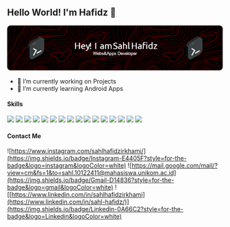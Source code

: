 ## Hello World! I'm Hafidz 👋

![hafidz](/github-header-image.png)

<!--
**sahlhafidzirkhami/sahlhafidzirkhami** is a ✨ _special_ ✨ repository because its `README.md` (this file) appears on your GitHub profile.

Here are some ideas to get you started:

- 🔭 I’m currently working on ...
- 🌱 I’m currently learning ...
- 👯 I’m looking to collaborate on ...
- 🤔 I’m looking for help with ...
- 💬 Ask me about ...
- 📫 How to reach me: ...
- 😄 Pronouns: ...
- ⚡ Fun fact: ...
-->

- 🔭 I’m currently working on Projects
- 🌱 I’m currently learning Android Apps

#### Skills

<img src = "https://img.shields.io/badge/HTML5-E34F26?style=for-the-badge&logo=html5&logoColor=white" /> <img src = "https://img.shields.io/badge/CSS3-1572B6?style=for-the-badge&logo=css3&logoColor=white" /> <img src = "https://img.shields.io/badge/JavaScript-F7DF1E?style=for-the-badge&logo=javascript&logoColor=black" /> <img src = "https://img.shields.io/badge/MySQL-005C84?style=for-the-badge&logo=mysql&logoColor=white" /> <img src = "https://img.shields.io/badge/React-20232A?style=for-the-badge&logo=react&logoColor=61DAFB"/> <img src = "https://img.shields.io/badge/Express%20js-000000?style=for-the-badge&logo=express&logoColor=white" /> <img src = "https://img.shields.io/badge/JWT-000000?style=for-the-badge&logo=JSON%20web%20tokens&logoColor=white"/> <img src = "https://img.shields.io/badge/next%20js-000000?style=for-the-badge&logo=nextdotjs&logoColor=white"/> <img src = "https://img.shields.io/badge/Node%20js-339933?style=for-the-badge&logo=nodedotjs&logoColor=white"/> <img src = "https://img.shields.io/badge/Postman-FF6C37?style=for-the-badge&logo=Postman&logoColor=white"/> <img src = "https://img.shields.io/badge/Tailwind_CSS-38B2AC?style=for-the-badge&logo=tailwind-css&logoColor=white"/> <img src = "https://img.shields.io/badge/Ant%20Design-1890FF?style=for-the-badge&logo=antdesign&logoColor=white"/> <img src = "https://img.shields.io/badge/Bootstrap-563D7C?style=for-the-badge&logo=bootstrap&logoColor=white"/> <img src = "https://img.shields.io/badge/Kotlin-B125EA?style=for-the-badge&logo=kotlin&logoColor=white"/> <img src = "https://img.shields.io/badge/VSCode-0078D4?style=for-the-badge&logo=visual%20studio%20code&logoColor=white"> <img src  = "https://img.shields.io/badge/Android_Studio-3DDC84?style=for-the-badge&logo=android-studio&logoColor=white"/>

#### Contact Me

![https://www.instagram.com/sahlhafidzirkhami/](https://img.shields.io/badge/Instagram-E4405F?style=for-the-badge&logo=instagram&logoColor=white) ![https://mail.google.com/mail/?view=cm&fs=1&to=sahl.10122411@mahasiswa.unikom.ac.id](https://img.shields.io/badge/Gmail-D14836?style=for-the-badge&logo=gmail&logoColor=white) ![[https://www.linkedin.com/in/sahlhafidzirkhami](https://www.linkedin.com/in/sahl-hafidz/)](https://img.shields.io/badge/Linkedin-0A66C2?style=for-the-badge&logo=Linkedin&logoColor=white)
